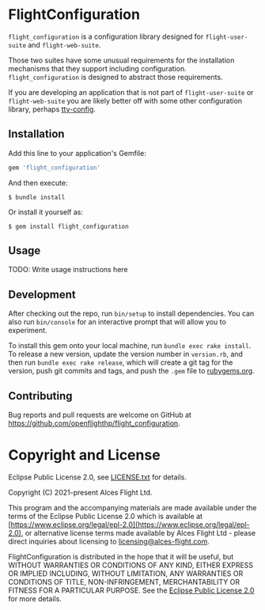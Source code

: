 # FlightConfiguration

`flight_configuration` is a configuration library designed for
`flight-user-suite` and `flight-web-suite`.

Those two suites have some unusual requirements for the installation
mechanisms that they support including configuration.
`flight_configuration` is designed to abstract those requirements.

If you are developing an application that is not part of
`flight-user-suite` or `flight-web-suite` you are likely better off with
some other configuration library, perhaps
[tty-config](https://github.com/piotrmurach/tty-config).

## Installation

Add this line to your application's Gemfile:

```ruby
gem 'flight_configuration'
```

And then execute:

    $ bundle install

Or install it yourself as:

    $ gem install flight_configuration

## Usage

TODO: Write usage instructions here

## Development

After checking out the repo, run `bin/setup` to install dependencies. You can also run `bin/console` for an interactive prompt that will allow you to experiment.

To install this gem onto your local machine, run `bundle exec rake install`. To release a new version, update the version number in `version.rb`, and then run `bundle exec rake release`, which will create a git tag for the version, push git commits and tags, and push the `.gem` file to [rubygems.org](https://rubygems.org).

## Contributing

Bug reports and pull requests are welcome on GitHub at https://github.com/openflighthp/flight_configuration.

# Copyright and License

Eclipse Public License 2.0, see [LICENSE.txt](LICENSE.txt) for details.

Copyright (C) 2021-present Alces Flight Ltd.

This program and the accompanying materials are made available under
the terms of the Eclipse Public License 2.0 which is available at
[https://www.eclipse.org/legal/epl-2.0](https://www.eclipse.org/legal/epl-2.0),
or alternative license terms made available by Alces Flight Ltd -
please direct inquiries about licensing to
[licensing@alces-flight.com](mailto:licensing@alces-flight.com).

FlightConfiguration is distributed in the hope that it will be
useful, but WITHOUT WARRANTIES OR CONDITIONS OF ANY KIND, EITHER
EXPRESS OR IMPLIED INCLUDING, WITHOUT LIMITATION, ANY WARRANTIES OR
CONDITIONS OF TITLE, NON-INFRINGEMENT, MERCHANTABILITY OR FITNESS FOR
A PARTICULAR PURPOSE. See the [Eclipse Public License 2.0](https://opensource.org/licenses/EPL-2.0) for more
details.
